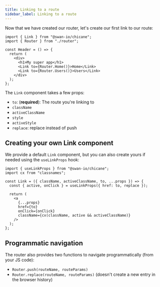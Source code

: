 ```yaml
---
title: Linking to a route
sidebar_label: Linking to a route
---
```


Now that we have created our router, let's create our first link to our route:

```tsx {8,9} title="src/Header.tsx"
import { Link } from "@swan-io/chicane";
import { Router } from "./router";

const Header = () => {
  return (
    <div>
      <h1>My super app</h1>
      <Link to={Router.Home()}>Home</Link>
      <Link to={Router.Users()}>Users</Link>
    </div>
  );
};
```

The `Link` component takes a few props:

- `to`: (**required**): The route you're linking to
- `className`
- `activeClassName`
- `style`
- `activeStyle`
- `replace`: replace instead of push

## Creating your own Link component

We provide a default `Link` component, but you can also create yours if needed using the `useLinkProps` hook:

```tsx {5} title="src/Link.tsx"
import { useLinkProps } from "@swan-io/chicane";
import cx from "classnames";

const Link = ({ className, activeClassName, to, ...props }) => {
  const { active, onClick } = useLinkProps({ href: to, replace });

  return (
    <a
      {...props}
      href={to}
      onClick={onClick}
      className={cx(className, active && activeClassName)}
    />
  );
};
```

## Programmatic navigation

The router also provides two functions to navigate programmatically (from your JS code):

- `Router.push(routeName, routeParams)`
- `Router.replace(routeName, routeParams)` (doesn't create a new entry in the browser history)
